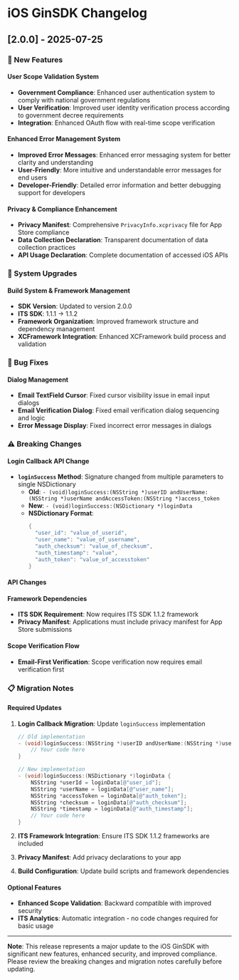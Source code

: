 # iOS GinSDK Changelog

## [2.0.0] - 2025-07-25

### 🚀 New Features

#### User Scope Validation System
- **Government Compliance**: Enhanced user authentication system to comply with national government regulations
- **User Verification**: Improved user identity verification process according to government decree requirements
- **Integration**: Enhanced OAuth flow with real-time scope verification

#### Enhanced Error Management System
- **Improved Error Messages**: Enhanced error messaging system for better clarity and understanding
- **User-Friendly**: More intuitive and understandable error messages for end users
- **Developer-Friendly**: Detailed error information and better debugging support for developers

#### Privacy & Compliance Enhancement
- **Privacy Manifest**: Comprehensive `PrivacyInfo.xcprivacy` file for App Store compliance
- **Data Collection Declaration**: Transparent documentation of data collection practices
- **API Usage Declaration**: Complete documentation of accessed iOS APIs

### 🔧 System Upgrades

#### Build System & Framework Management
- **SDK Version**: Updated to version 2.0.0
- **ITS SDK**: 1.1.1 → 1.1.2
- **Framework Organization**: Improved framework structure and dependency management
- **XCFramework Integration**: Enhanced XCFramework build process and validation

### 🐛 Bug Fixes

#### Dialog Management
- **Email TextField Cursor**: Fixed cursor visibility issue in email input dialogs
- **Email Verification Dialog**: Fixed email verification dialog sequencing and logic
- **Error Message Display**: Fixed incorrect error messages in dialogs

### ⚠️ Breaking Changes

#### Login Callback API Change
- **`loginSuccess` Method**: Signature changed from multiple parameters to single NSDictionary
  - **Old**: `- (void)loginSuccess:(NSString *)userID andUserName:(NSString *)userName andAccessToken:(NSString *)access_token`
  - **New**: `- (void)loginSuccess:(NSDictionary *)loginData`
  - **NSDictionary Format**:
    ```objectivec
    {
      "user_id": "value_of_userid",
      "user_name": "value_of_username", 
      "auth_checksum": "value_of_checksum",
      "auth_timestamp": "value",
      "auth_token": "value_of_accesstoken"
    }
    ```

#### API Changes

#### Framework Dependencies
- **ITS SDK Requirement**: Now requires ITS SDK 1.1.2 framework
- **Privacy Manifest**: Applications must include privacy manifest for App Store submissions

#### Scope Verification Flow
- **Email-First Verification**: Scope verification now requires email verification first

### 📋 Migration Notes

#### Required Updates
1. **Login Callback Migration**: Update `loginSuccess` implementation
   ```objectivec
   // Old implementation
   - (void)loginSuccess:(NSString *)userID andUserName:(NSString *)userName andAccessToken:(NSString *)access_token {
       // Your code here
   }
   
   // New implementation  
   - (void)loginSuccess:(NSDictionary *)loginData {
       NSString *userId = loginData[@"user_id"];
       NSString *userName = loginData[@"user_name"];
       NSString *accessToken = loginData[@"auth_token"];
       NSString *checksum = loginData[@"auth_checksum"];
       NSString *timestamp = loginData[@"auth_timestamp"];
       // Your code here
   }
   ```

2. **ITS Framework Integration**: Ensure ITS SDK 1.1.2 frameworks are included  
3. **Privacy Manifest**: Add privacy declarations to your app
4. **Build Configuration**: Update build scripts and framework dependencies

#### Optional Features
- **Enhanced Scope Validation**: Backward compatible with improved security
- **ITS Analytics**: Automatic integration - no code changes required for basic usage

---

**Note**: This release represents a major update to the iOS GinSDK with significant new features, enhanced security, and improved compliance. Please review the breaking changes and migration notes carefully before updating.
